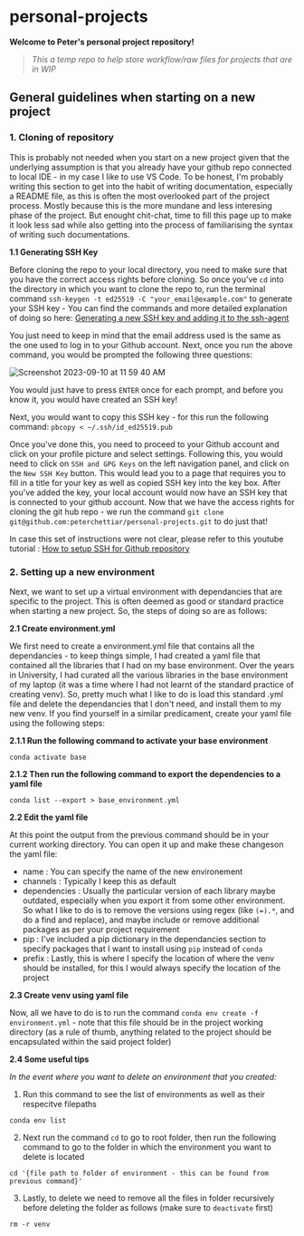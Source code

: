 # personal-projects

**Welcome to Peter's personal project repository!**

> _This a temp repo to help store workflow/raw files for projects that are in WIP_

## General guidelines when starting on a new project

### 1. Cloning of repository

This is probably not needed when you start on a new project given that the underlying assumption is that you already have your github repo connected to local IDE - in my case I like to use VS Code. To be honest, I'm probably writing this section to get into the habit of writing documentation, especially a README file, as this is often the most overlooked part of the project process. Mostly because this is the more mundane and less interesing phase of the project. But enought chit-chat, time to fill this page up to make it look less sad while also getting into the process of familiarising the syntax of writing such documentations.

**1.1 Generating SSH Key**

Before cloning the repo to your local directory, you need to make sure that you have the correct access rights before cloning. So once you've `cd` into the directory in which you want to clone the repo to, run the terminal command `ssh-keygen -t ed25519 -C "your_email@example.com"` to generate your SSH key - You can find the commands and more detailed explanation of doing so here: [Generating a new SSH key and adding it to the ssh-agent](https://docs.github.com/en/authentication/connecting-to-github-with-ssh/generating-a-new-ssh-key-and-adding-it-to-the-ssh-agent)

You just need to keep in mind that the email address used is the same as the one used to log in to your Github account. Next, once you run the above command, you would be prompted the following three questions:

![Screenshot 2023-09-10 at 11 59 40 AM](https://github.com/peterchettiar/personal-projects/assets/89821181/1af87c02-559a-411f-b7f5-209dcba26abd)

You would just have to press `ENTER` once for each prompt, and before you know it, you would have created an SSH key!

Next, you would want to copy this SSH key - for this run the following command: `pbcopy < ~/.ssh/id_ed25519.pub`

Once you've done this, you need to proceed to your Github account and click on your profile picture and select settings. Following this, you would need to click on `SSH and GPG Keys` on the left navigation panel, and click on the `New SSH Key` button. This would lead you to a page that requires you to fill in a title for your key as well as copied SSH key into the key box. After you've added the key, your local account would now have an SSH key that is connected to your github account. Now that we have the access rights for cloning the git hub repo - we run the command `git clone git@github.com:peterchettiar/personal-projects.git` to do just that!

In case this set of instructions were not clear, please refer to this youtube tutorial : [How to setup SSH for Github repository](https://www.youtube.com/watch?v=snCP3c7wXw0)

### 2. Setting up a new environment

Next, we want to set up a virtual environment with dependancies that are specific to the project. This is often deemed as good or standard practice when starting a new project. So, the steps of doing so are as follows:

**2.1 Create environment.yml**

We first need to create a environment.yml file that contains all the dependancies - to keep things simple, I had created a yaml file that contained all the libraries that I had on my base environment. Over the years in University, I had curated all the various libraries in the base environment of my laptop (it was a time where I had not learnt of the standard practice of creating venv). So, pretty much what I like to do is load this standard .yml file and delete the dependancies that I don't need, and install them to my new venv. If you find yourself in a similar predicament, create your yaml file using the following steps:
   
**2.1.1 Run the following command to activate your base environment**
```
conda activate base 
```
**2.1.2 Then run the following command to export the dependencies to a yaml file**
```
conda list --export > base_environment.yml
```
**2.2 Edit the yaml file**

At this point the output from the previous command should be in your current working directory. You can open it up and make these changeson the yaml file:
- name : You can specify the name of the new environement
- channels : Typically I keep this as default
- dependencies : Usually the particular version of each library maybe outdated, especially when you export it from some other environment. So what I like to do is to remove the versions using regex (like `(=).*`, and do a find and replace), and maybe include or remove additional packages as per your project requirement
- pip : I've included a pip dictionary in the dependancies section to specify packages that I want to install using `pip` instead of `conda`
- prefix : Lastly, this is where I specify the location of where the venv should be installed, for this I would always specify the location of the project

**2.3 Create venv using yaml file**

Now, all we have to do is to run the command `conda env create -f environment.yml` - note that this file should be in the project working directory (as a rule of thumb, anything related to the project should be encapsulated within the said project folder)


**2.4 Some useful tips**

_In the event where you want to delete an environment that you created:_
1. Run this command to see the list of environments as well as their respecitve filepaths
```
conda env list
```
2. Next run the command `cd` to go to root folder, then run the following command to go to the folder in which the environment you want to delete is located
```
cd '{file path to folder of environment - this can be found from previous command}'
```
3. Lastly, to delete we need to remove all the files in folder recursively before deleting the folder as follows (make sure to `deactivate` first)
```
rm -r venv
```


